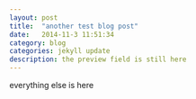 ```yaml
---
layout: post
title:  "another test blog post"
date:   2014-11-3 11:51:34
category: blog
categories: jekyll update
description: the preview field is still here
---
```

everything else is here